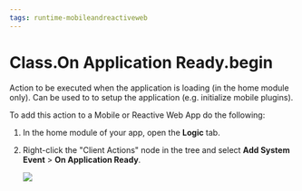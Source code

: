 ```yaml
---
tags: runtime-mobileandreactiveweb
---
```


# Class.On Application Ready.begin

Action to be executed when the application is loading \(in the home module only\). Can be used to to setup the application \(e.g. initialize mobile plugins\).

To add this action to a Mobile or Reactive Web App do the following:

1. In the home module of your app, open the **Logic** tab.
2. Right-click the "Client Actions" node in the tree and select **Add System Event** &gt; **On Application Ready**.

   ![](../../../../.gitbook/assets/ss-add-system-event-reactive.png)

